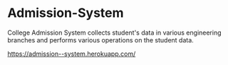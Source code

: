 # Admission-System
College Admission System collects student's data in various engineering branches and performs various operations on the student data.

https://admission--system.herokuapp.com/
